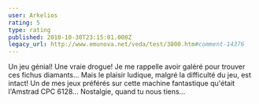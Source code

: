 ```yaml
---
user: Arkelios
rating: 5
type: rating
published: 2010-10-30T23:15:01.000Z
legacy_url: http://www.emunova.net/veda/test/3800.htm#comment-14376
---
```

Un jeu génial! Une vraie drogue! Je me rappelle avoir galéré pour trouver ces fichus diamants... Mais le plaisir ludique, malgré la difficulté du jeu, est intact! Un de mes jeux préférés sur cette machine fantastique qu'était l'Amstrad CPC 6128... Nostalgie, quand tu nous tiens...